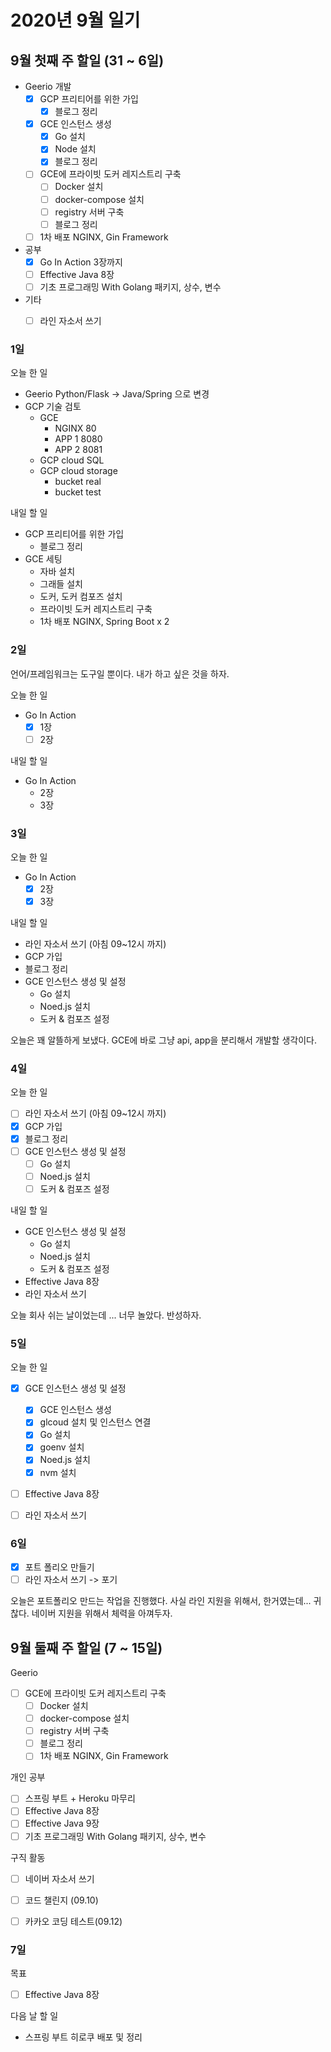 # 2020년 9월 일기


## 9월 첫째 주 할일 (31 ~ 6일)

- Geerio 개발
  - [x] GCP 프리티어를 위한 가입
    - [x] 블로그 정리
  - [x] GCE 인스턴스 생성 
    - [x] Go 설치
    - [x] Node 설치
    - [x] 블로그 정리
  - [ ] GCE에 프라이빗 도커 레지스트리 구축
    - [ ] Docker 설치
    - [ ] docker-compose 설치
    - [ ] registry 서버 구축
    - [ ] 블로그 정리
  - [ ] 1차 배포 NGINX, Gin Framework
- 공부
  - [x] Go In Action 3장까지
  - [ ] Effective Java 8장
  - [ ] 기초 프로그래밍 With Golang 패키지, 상수, 변수
- 기타
  - [ ] 라인 자소서 쓰기


### 1일

오늘 한 일

- Geerio Python/Flask -> Java/Spring 으로 변경
- GCP 기술 검토
  - GCE 
    - NGINX 80
    - APP 1 8080
    - APP 2 8081
  - GCP cloud SQL
  - GCP cloud storage
    - bucket real
    - bucket test

내일 할 일

- GCP 프리티어를 위한 가입
  - 블로그 정리
- GCE 세팅 
  - 자바 설치
  - 그래들 설치
  - 도커, 도커 컴포즈 설치
  - 프라이빗 도커 레지스트리 구축
  - 1차 배포 NGINX, Spring Boot x 2


### 2일

언어/프레임워크는 도구일 뿐이다. 내가 하고 싶은 것을 하자.

오늘 한 일

- Go In Action
  - [x] 1장
  - [ ] 2장

내일 할 일

- Go In Action
  - 2장
  - 3장


### 3일

오늘 한 일 

- Go In Action
  - [x] 2장
  - [x] 3장

내일 할 일

- 라인 자소서 쓰기 (아침 09~12시 까지)
- GCP 가입
- 블로그 정리
- GCE 인스턴스 생성 및 설정
  - Go 설치
  - Noed.js 설치
  - 도커 & 컴포즈 설정

오늘은 꽤 알뜰하게 보냈다. GCE에 바로 그냥 api, app을 분리해서 개발할 생각이다.


### 4일

오늘 한 일

- [ ] 라인 자소서 쓰기 (아침 09~12시 까지)
- [x] GCP 가입
- [x] 블로그 정리
- [ ] GCE 인스턴스 생성 및 설정
  - [ ] Go 설치
  - [ ] Noed.js 설치
  - [ ] 도커 & 컴포즈 설정

내일 할 일

- GCE 인스턴스 생성 및 설정
  - Go 설치
  - Noed.js 설치
  - 도커 & 컴포즈 설정
- Effective Java 8장
- 라인 자소서 쓰기

오늘 회사 쉬는 날이었는데 ... 너무 놀았다. 반성하자.


### 5일

오늘 한 일

- [x] GCE 인스턴스 생성 및 설정
  - [x] GCE 인스턴스 생성
  - [x] glcoud 설치 및 인스턴스 연결
  - [x] Go 설치
  - [x] goenv 설치
  - [x] Noed.js 설치
  - [x] nvm 설치
- [ ] Effective Java 8장
- [ ] 라인 자소서 쓰기


### 6일

- [x] 포트 폴리오 만들기
- [ ] 라인 자소서 쓰기 -> 포기

오늘은 포트폴리오 만드는 작업을 진행했다. 사실 라인 지원을 위해서, 한거였는데... 귀찮다. 네이버 지원을 위해서 체력을 아껴두자.


## 9월 둘째 주 할일 (7 ~ 15일)

Geerio
- [ ] GCE에 프라이빗 도커 레지스트리 구축
    - [ ] Docker 설치
    - [ ] docker-compose 설치
    - [ ] registry 서버 구축
    - [ ] 블로그 정리
  - [ ] 1차 배포 NGINX, Gin Framework

개인 공부
- [ ] 스프링 부트 + Heroku 마무리
- [ ] Effective Java 8장
- [ ] Effective Java 9장
- [ ] 기초 프로그래밍 With Golang 패키지, 상수, 변수

구직 활동
- [ ] 네이버 자소서 쓰기
- [ ] 코드 챌린지 (09.10)
- [ ] 카카오 코딩 테스트(09.12)


### 7일

목표

- [ ] Effective Java 8장

다음 날 할 일

- 스프링 부트 히로쿠 배포 및 정리